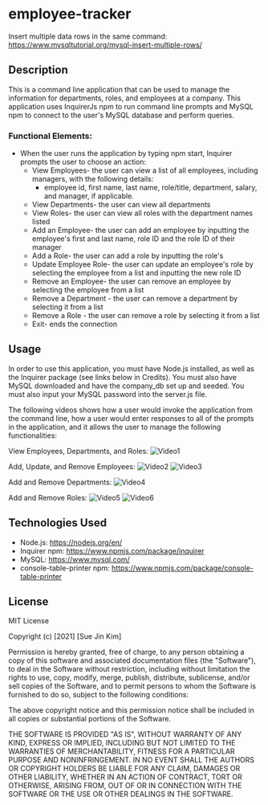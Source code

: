 # employee-tracker

Insert multiple data rows in the same command: https://www.mysqltutorial.org/mysql-insert-multiple-rows/


## Description
This is a command line application that can be used to manage the information for departments, roles, and employees at a company. This application uses InquirerJs npm to run command line prompts and MySQL npm to connect to the user's MySQL database and perform queries.

### Functional Elements:

* When the user runs the application by typing npm start, Inquirer prompts the user to choose an action:
    * View Employees- the user can view a list of all employees, including managers, with the following details:
        * employee id, first name, last name, role/title, department, salary, and manager, if applicable.
    * View Departments- the user can view all departments
    * View Roles-  the user can view all roles with the department names listed
    * Add an Employee- the user can add an employee by inputting the employee's first and last name, role ID and the role ID of their manager
    * Add a Role- the user can add a role by inputting the role's
    * Update Employee Role- the user can update an employee's role by selecting the employee from a list and inputting the new role ID
    * Remove an Employee- the user can remove an employee by selecting the employee from a list
    * Remove a Department - the user can remove a department by selecting it from a list
    * Remove a Role - the user can remove a role by selecting it from a list
    * Exit- ends the connection


## Usage
In order to use this application, you must have Node.js installed, as well as the Inquirer package (see links below in Credits). You must also have MySQL downloaded and have the company_db set up and seeded. You must also input your MySQL password into the server.js file.

The following videos shows how a user would invoke the application from the command line, how a user would enter responses to all of the prompts in the application, and it allows the user to manage the following functionalities:

View Employees, Departments, and Roles:
![Video1](https://media.giphy.com/media/00aB1XqEdgF6TDjTc4/giphy.gif)

Add, Update, and Remove Employees:
![Video2](https://media.giphy.com/media/TW1cXq7a8z20lF1Gfs/giphy.gif)
![Video3](https://media.giphy.com/media/tBYopzUQUBn6N61e3h/giphy.gif)

Add and Remove Departments:
![Video4](https://media.giphy.com/media/rHOoisC759fc78L8wv/giphy.gif)

Add and Remove Roles:
![Video5](https://media.giphy.com/media/XvtwcZ7lAiZQDHOiEI/giphy.gif)
![Video6](https://media.giphy.com/media/a8FNpUIiI12wTuZoB2/giphy.gif)


## Technologies Used

* Node.js: https://nodejs.org/en/
* Inquirer npm: https://www.npmjs.com/package/inquirer
* MySQL: https://www.mysql.com/
* console-table-printer npm: https://www.npmjs.com/package/console-table-printer

## License

MIT License

Copyright (c) [2021] [Sue Jin Kim]

Permission is hereby granted, free of charge, to any person obtaining a copy of this software and associated documentation files (the "Software"), to deal in the Software without restriction, including without limitation the rights to use, copy, modify, merge, publish, distribute, sublicense, and/or sell copies of the Software, and to permit persons to whom the Software is furnished to do so, subject to the following conditions:

The above copyright notice and this permission notice shall be included in all copies or substantial portions of the Software.

THE SOFTWARE IS PROVIDED "AS IS", WITHOUT WARRANTY OF ANY KIND, EXPRESS OR IMPLIED, INCLUDING BUT NOT LIMITED TO THE WARRANTIES OF MERCHANTABILITY, FITNESS FOR A PARTICULAR PURPOSE AND NONINFRINGEMENT. IN NO EVENT SHALL THE AUTHORS OR COPYRIGHT HOLDERS BE LIABLE FOR ANY CLAIM, DAMAGES OR OTHER LIABILITY, WHETHER IN AN ACTION OF CONTRACT, TORT OR OTHERWISE, ARISING FROM, OUT OF OR IN CONNECTION WITH THE SOFTWARE OR THE USE OR OTHER DEALINGS IN THE SOFTWARE.